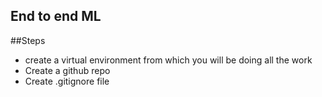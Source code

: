 ## End to end ML


##Steps
- create a virtual environment from which you will be doing all the work
- Create a github repo
- Create .gitignore file
